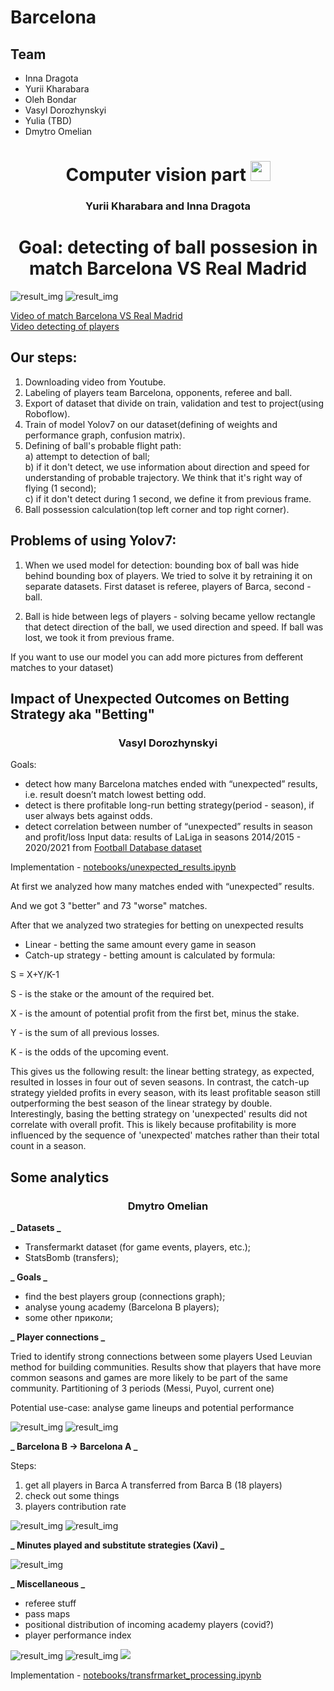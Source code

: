 # Barcelona

## Team

- Inna Dragota
- Yurii Kharabara
- Oleh Bondar
- Vasyl Dorozhynskyi
- Yulia (TBD)
- Dmytro Omelian

<h1 align="center">Computer vision part
<img src="https://github.com/blackcater/blackcater/raw/main/images/Hi.gif" height="32"/></h1>

<h3 align="center">Yurii Kharabara and Inna Dragota</h3>

<h1 align="center">Goal: detecting of ball possesion  in match Barcelona VS Real Madrid</h1>

<img src="yolov7/img/Example.png" alt="result_img">
<img src="yolov7/img/example_2.png" alt="result_img">

[Video of match Barcelona VS Real Madrid](https://drive.google.com/file/d/1OCz-WSO76S3x9s67sVTQTRpX2Xsltl22/view?usp=drive_link)<br>
[Video detecting of players](https://drive.google.com/file/d/1ZBJ6kvKmYimA1k17NF7uc55jQCRYUfLH/view?usp=drive_link)

<h2>Our steps:</h2>

1. Downloading video from Youtube.
2. Labeling of players team Barcelona, opponents, referee and ball.
3. Export of dataset that divide on train, validation and test to project(using Roboflow).
4. Train of model Yolov7 on our dataset(defining of weights and performance graph, confusion matrix).
5. Defining of ball's probable flight path: </br>
   a) attempt to detection of ball;</br>
   b) if it don't detect, we use information about direction and speed for understanding of probable trajectory. We think that it's right way of flying (1 second);</br>
   с) if it don't detect during 1 second, we define it from previous frame.
6. Ball possession calculation(top left corner and top right corner).

<h2>Problems of using Yolov7:</h2>

1. When we used model for detection: bounding box of ball was hide behind bounding box of players.
   We tried to solve it by retraining it on separate datasets. First dataset is referee, players of Barca, second - ball.

2. Ball is hide between legs of players - solving became yellow rectangle that detect direction of the ball,
   we used direction and speed. If ball was lost, we took it from previous frame.</br>

If you want to use our model you can add more pictures from defferent matches to your dataset)

## Impact of Unexpected Outcomes on Betting Strategy aka "Betting"

<h3 align="center">Vasyl Dorozhynskyi</h3>

Goals:

- detect how many Barcelona matches ended with “unexpected” results, i.e. result doesn’t match lowest betting odd.
- detect is there profitable long-run betting strategy(period - season), if user always bets against odds.
- detect correlation between number of “unexpected” results in season and profit/loss
  Input data: results of LaLiga in seasons 2014/2015 - 2020/2021 from [Football Database dataset](https://www.kaggle.com/datasets/technika148/football-database)

Implementation - [notebooks/unexpected_results.ipynb](notebooks/unexpected_results.ipynb)

At first we analyzed how many matches ended with “unexpected” results.

And we got 3 "better" and 73 "worse" matches.

After that we analyzed two strategies for betting on unexpected results

- Linear - betting the same amount every game in season
- Catch-up strategy - betting amount is calculated by formula:

S = X+Y/K-1

S - is the stake or the amount of the required bet.

X - is the amount of potential profit from the first bet, minus the stake.

Y - is the sum of all previous losses.

K - is the odds of the upcoming event.

This gives us the following result:
the linear betting strategy, as expected, resulted in losses in four out of seven seasons. In contrast, the catch-up strategy yielded profits in every season, with its least profitable season still outperforming the best season of the linear strategy by double. Interestingly, basing the betting strategy on 'unexpected' results did not correlate with overall profit. This is likely because profitability is more influenced by the sequence of 'unexpected' matches rather than their total count in a season.

## Some analytics

<h3 align="center">Dmytro Omelian</h3>

**_ Datasets _**

- Transfermarkt dataset (for game events, players, etc.);
- StatsBomb (transfers);

**_ Goals _**

- find the best players group (connections graph);
- analyse young academy (Barcelona B players);
- some other приколи;

**_ Player connections _**

Tried to identify strong connections between some players
Used Leuvian method for building communities.
Results show that players that have more common seasons and games are more likely to be part of the same community. Partitioning of 3 periods (Messi, Puyol, current one)

Potential use-case: analyse game lineups and potential performance

<img src="images/image1.jpeg" alt="result_img">
<img src="images/image2.jpeg" alt="result_img">

**_ Barcelona B -> Barcelona A _**

Steps:

1. get all players in Barca A transferred from Barca B (18 players)
2. check out some things
3. players contribution rate

<img src="images/image3_1.jpg" alt="result_img">
<img src="images/image3_2.jpeg" alt="result_img">

**_ Minutes played and substitute strategies (Xavi) _**

<img src="images/image4.jpeg" alt="result_img">

**_ Miscellaneous _**

- referee stuff
- pass maps
- positional distribution of incoming academy players (covid?)
- player performance index

<img src="images/image5_1.jpeg" alt="result_img">
<img src="images/image5_2.jpeg" alt="result_img">
<img src="images/image5_3.jpeg" />

Implementation - [notebooks/transfrmarket_processing.ipynb](notebooks/transfrmarket_processing.ipynb)
